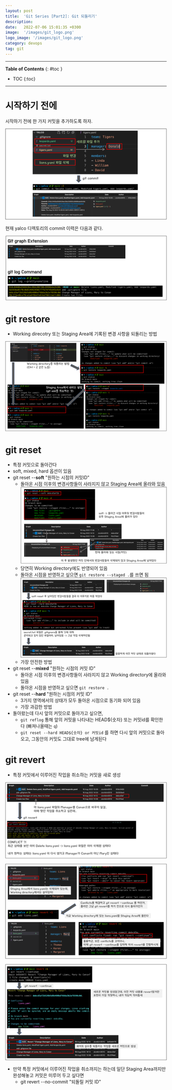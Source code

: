 ```yaml
---
layout: post
title:  'Git Series [Part2]: Git 되돌리기'
description: 
date:   2022-07-06 15:01:35 +0300
image:  '/images/git_logo.png'
logo_image: '/images/git_logo.png'
category: devops
tag: git
---
```

---

**Table of Contents**
{: #toc }
*  TOC
{:toc}

---

# 시작하기 전에

시작하기 전에 한 가지 커밋을 추가하도록 하자.  

![](/images/git_32.png)

현재 yalco 디렉토리의 commit 이력은 다음과 같다.  

![](/images/git_33.png)

# git restore

- Working direcotry 또는 Staging Area에 기록된 변경 사항을 되돌리는 방법

![](/images/git_34.png)

# git reset

- 특정 커밋으로 돌아간다
- soft, mixed, hard 옵션이 있음
- git reset --**soft** "원하는 시점의 커밋ID"
  - 돌아온 시점 이후의 변경사항들이 사라지지 않고 Staging Area에 올라와 있음
    ![](/images/git_35.png)
  - 당연히 Working directory에도 반영되어 있음
  - 돌아온 시점을 반영하고 싶으면 `git restore --staged .`를 쓰면 됨
    ![](/images/git_36.png)
  - 가장 안전한 방법 
- git reset --**mixed** "원하는 시점의 커밋 ID"
  - 돌아온 시점 이후의 변경사항들이 사라지지 않고 Working directory에 올라와 있음
  - 돌아온 시점을 반영하고 싶으면 `git restore .`
- git reset --**hard** "원하는 시점의 커밋 ID"
  - 3가지 영역에서의 상태가 모두 돌아온 시점으로 동기화 되어 있음
  - 가장 과감한 방법
- 돌아왔는데 다시 앞의 커밋으로 돌아가고 싶으면,
  - `git reflog` 통해 앞의 커밋을 나타내는 HEAD${숫자} 또는 커밋id를 확인한다 (빠져나올때는 `q`)
  - `git reset --hard HEAD${숫자} or 커밋id` 를 하면 다시 앞의 커밋으로 돌아오고, 그동안의 커밋도 그대로 tree에 남게된다

# git revert

- 특정 커밋에서 이루어진 작업을 취소하는 커밋을 새로 생성

![](/images/git_37.png)

![](/images/git_38.png)

![](/images/git_39.png)

- 만약 특정 커밋에서 이루어진 작업을 취소까지는 하는데 일단 Staging Area까지만 완성해놓고 커밋은 미루어 두고 싶다면
  - git revert --no-commit "되돌릴 커밋 ID"